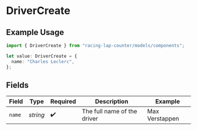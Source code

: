# DriverCreate

## Example Usage

```typescript
import { DriverCreate } from "racing-lap-counter/models/components";

let value: DriverCreate = {
  name: "Charles Leclerc",
};
```

## Fields

| Field                       | Type                        | Required                    | Description                 | Example                     |
| --------------------------- | --------------------------- | --------------------------- | --------------------------- | --------------------------- |
| `name`                      | *string*                    | :heavy_check_mark:          | The full name of the driver | Max Verstappen              |